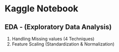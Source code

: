# Kaggle Notebook

## EDA - (Exploratory Data Analysis)
1. Handling Missing values (4 Techniques)<br>
2. Feature Scaling (Standardization & Normalization)<br>
